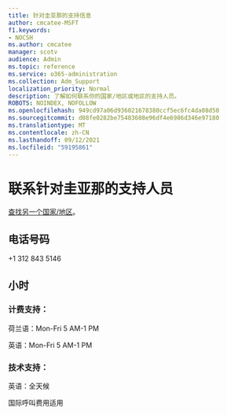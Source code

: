 ```yaml
---
title: 针对圭亚那的支持信息
author: cmcatee-MSFT
f1.keywords:
- NOCSH
ms.author: cmcatee
manager: scotv
audience: Admin
ms.topic: reference
ms.service: o365-administration
ms.collection: Adm_Support
localization_priority: Normal
description: 了解如何联系你的国家/地区或地区的支持人员。
ROBOTS: NOINDEX, NOFOLLOW
ms.openlocfilehash: 949cd97a06d936021678380ccf5ec6fc4da08d50
ms.sourcegitcommit: d08fe0282be75483608e96df4e6986d346e97180
ms.translationtype: MT
ms.contentlocale: zh-CN
ms.lasthandoff: 09/12/2021
ms.locfileid: "59195861"
---
```

# <a name="contact-support-for-suriname"></a>联系针对圭亚那的支持人员

[查找另一个国家/地区](../../business-video/get-help-support.md)。

## <a name="phone-number"></a>电话号码
+1 312 843 5146

## <a name="hours"></a>小时
### <a name="billing-support"></a>计费支持：

荷兰语：Mon-Fri 5 AM-1 PM

英语：Mon-Fri 5 AM-1 PM

### <a name="technical-support"></a>技术支持：

英语：全天候

国际呼叫费用适用
